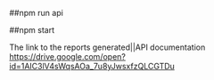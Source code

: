 ##npm run api

##npm start

The link to the reports generated||API documentation
https://drive.google.com/open?id=1AIC3lV4sWqsAOa_7u8yJwsxfzQLCGTDu
